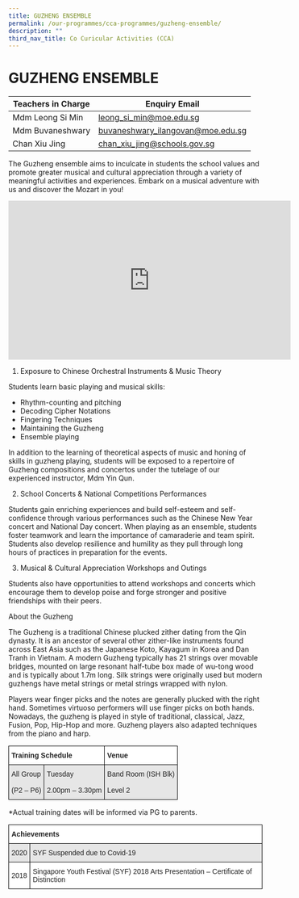 ```yaml
---
title: GUZHENG ENSEMBLE
permalink: /our-programmes/cca-programmes/guzheng-ensemble/
description: ""
third_nav_title: Co Curicular Activities (CCA)
---
```




# **GUZHENG ENSEMBLE**



| Teachers in Charge | Enquiry Email | 
| -------- | -------- | 
| Mdm Leong Si Min    | leong_si_min@moe.edu.sg     | 
|Mdm Buvaneshwary|buvaneshwary_ilangovan@moe.edu.sg|
|Chan Xiu Jing|chan_xiu_jing@schools.gov.sg|



The Guzheng ensemble aims to inculcate in students the school values and promote greater musical and cultural appreciation through a variety of meaningful activities and experiences. Embark on a musical adventure with us and discover the Mozart in you!

<iframe width="560" height="315" src="https://www.youtube.com/embed/P4MeOI3jHw8" title="YouTube video player" frameborder="0" allow="accelerometer; autoplay; clipboard-write; encrypted-media; gyroscope; picture-in-picture; web-share" allowfullscreen></iframe>

1.  Exposure to Chinese Orchestral Instruments & Music Theory

Students learn basic playing and musical skills:

*   Rhythm-counting and pitching
*   Decoding Cipher Notations
*   Fingering Techniques
*   Maintaining the Guzheng
*   Ensemble playing

In addition to the learning of theoretical aspects of music and honing of skills in guzheng playing, students will be exposed to a repertoire of Guzheng compositions and concertos under the tutelage of our experienced instructor, Mdm Yin Qun.

2.  School Concerts & National Competitions Performances

Students gain enriching experiences and build self-esteem and self-confidence through various performances such as the Chinese New Year concert and National Day concert. When playing as an ensemble, students foster teamwork and learn the importance of camaraderie and team spirit. Students also develop resilience and humility as they pull through long hours of practices in preparation for the events.

3.  Musical & Cultural Appreciation Workshops and Outings

Students also have opportunities to attend workshops and concerts which encourage them to develop poise and forge stronger and positive friendships with their peers.

About the Guzheng

The Guzheng is a traditional Chinese plucked zither dating from the Qin dynasty. It is an ancestor of several other zither-like instruments found across East Asia such as the Japanese Koto, Kayagum in Korea and Dan Tranh in Vietnam. A modern Guzheng typically has 21 strings over movable bridges, mounted on large resonant half-tube box made of wu-tong wood and is typically about 1.7m long. Silk strings were originally used but modern guzhengs have metal strings or metal strings wrapped with nylon.

Players wear finger picks and the notes are generally plucked with the right hand. Sometimes virtuoso performers will use finger picks on both hands. Nowadays, the guzheng is played in style of traditional, classical, Jazz, Fusion, Pop, Hip-Hop and more. Guzheng players also adapted techniques from the piano and harp.

<table style="border-collapse:collapse;border-spacing:0" class="tg"><thead><tr><th style="background-color:#FFF;border-color:#000000;border-style:solid;border-width:1px;color:#222;font-family:Arial, sans-serif;font-size:14px;font-weight:bold;overflow:hidden;padding:10px 5px;text-align:left;vertical-align:top;word-break:normal" colspan="2"><span style="font-weight:bold">Training Schedule</span></th><th style="background-color:#FFF;border-color:black;border-style:solid;border-width:1px;color:#222;font-family:Arial, sans-serif;font-size:14px;font-weight:bold;overflow:hidden;padding:10px 5px;text-align:left;vertical-align:top;word-break:normal"><span style="font-weight:bold">Venue</span></th></tr></thead><tbody><tr><td style="background-color:#E6E6E6;border-color:#000000;border-style:solid;border-width:1px;color:#222;font-family:Arial, sans-serif;font-size:14px;overflow:hidden;padding:10px 5px;text-align:left;vertical-align:middle;word-break:normal">All  Group<br><br>(P2 – P6)</td><td style="background-color:#E6E6E6;border-color:#000000;border-style:solid;border-width:1px;color:#222;font-family:Arial, sans-serif;font-size:14px;overflow:hidden;padding:10px 5px;text-align:left;vertical-align:middle;word-break:normal">Tuesday<br><br>2.00pm – 3.30pm</td><td style="background-color:#E6E6E6;border-color:black;border-style:solid;border-width:1px;color:#222;font-family:Arial, sans-serif;font-size:14px;overflow:hidden;padding:10px 5px;text-align:left;vertical-align:middle;word-break:normal">Band Room (ISH Blk)<br><br>Level 2</td></tr></tbody></table>

\*Actual training dates will be informed via PG to parents.

<table style="border-collapse:collapse;border-spacing:0" class="tg"><thead><tr><th style="background-color:#FFF;border-color:#000000;border-style:solid;border-width:1px;color:#222;font-family:Arial, sans-serif;font-size:14px;font-weight:bold;overflow:hidden;padding:10px 5px;text-align:left;vertical-align:top;word-break:normal" colspan="2"><span style="font-weight:bold">Achievements</span></th></tr></thead><tbody><tr><td style="background-color:#E6E6E6;border-color:#000000;border-style:solid;border-width:1px;color:#222;font-family:Arial, sans-serif;font-size:14px;overflow:hidden;padding:10px 5px;text-align:left;vertical-align:middle;word-break:normal">2020</td><td style="background-color:#E6E6E6;border-color:#000000;border-style:solid;border-width:1px;color:#222;font-family:Arial, sans-serif;font-size:14px;overflow:hidden;padding:10px 5px;text-align:left;vertical-align:middle;word-break:normal">SYF Suspended due to Covid-19</td></tr><tr><td style="background-color:#FFF;border-color:black;border-style:solid;border-width:1px;color:#222;font-family:Arial, sans-serif;font-size:14px;overflow:hidden;padding:10px 5px;text-align:left;vertical-align:middle;word-break:normal">2018</td><td style="background-color:#FFF;border-color:black;border-style:solid;border-width:1px;color:#222;font-family:Arial, sans-serif;font-size:14px;overflow:hidden;padding:10px 5px;text-align:left;vertical-align:middle;word-break:normal">Singapore Youth Festival (SYF) 2018 Arts Presentation – Certificate of Distinction</td></tr></tbody></table>